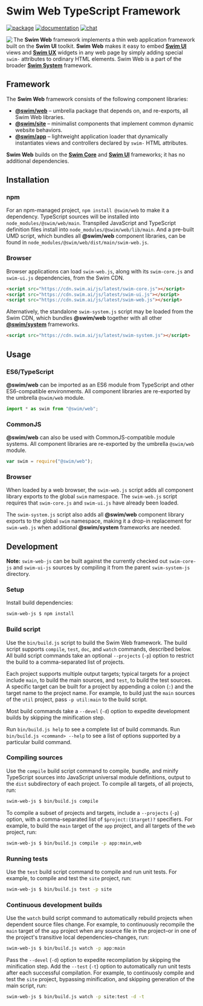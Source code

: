 # Swim Web TypeScript Framework

[![package](https://img.shields.io/npm/v/@swim/web.svg)](https://www.npmjs.com/package/@swim/web)
[![documentation](https://img.shields.io/badge/doc-TypeDoc-blue.svg)](http://docs.swim.ai/js/latest/modules/_swim_web.html)
[![chat](https://img.shields.io/badge/chat-Gitter-green.svg)](https://gitter.im/swimos/community)

<a href="https://developer.swim.ai"><img src="https://cdn.swim.ai/images/marlin-blue.svg" align="left"></a>

The **Swim Web** framework implements a thin web application framework built on
the **Swim UI** toolkit.  **Swim Web** makes it easy to embed
[**Swim UI**](https://github.com/swimos/swim/tree/master/swim-system-js/swim-ui-js)
views and [**Swim UX**](https://github.com/swimos/swim/tree/master/swim-system-js/swim-ux-js)
widgets in any web page by simply adding special `swim-` attributes to ordinary
HTML elements.  Swim Web is a part of the broader
[**Swim System**](https://github.com/swimos/swim/tree/master/swim-system-js/@swim/system) framework.

## Framework

The **Swim Web** framework consists of the following component libraries:

- [**@swim/web**](@swim/web) –
  umbrella package that depends on, and re-exports, all Swim Web libraries.
- [**@swim/site**](@swim/site) –
  minimalist components that implement common dynamic website behaviors.
- [**@swim/app**](@swim/app) –
  lightweight application loader that dynamically instantiates views and
  controllers declared by `swim-` HTML attributes.

**Swim Web** builds on the [**Swim Core**](https://github.com/swimos/swim/tree/master/swim-system-js/swim-core-js)
and [**Swim UI**](https://github.com/swimos/swim/tree/master/swim-system-js/swim-ui-js)
frameworks; it has no additional dependencies.

## Installation

### npm

For an npm-managed project, `npm install @swim/web` to make it a dependency.
TypeScript sources will be installed into `node_modules/@swim/web/main`.
Transpiled JavaScript and TypeScript definition files install into
`node_modules/@swim/web/lib/main`.  And a pre-built UMD script, which
bundles all **@swim/web** component libraries, can be found in
`node_modules/@swim/web/dist/main/swim-web.js`.

### Browser

Browser applications can load `swim-web.js`, along with its `swim-core.js`
and `swim-ui.js` dependencies, from the Swim CDN.

```html
<script src="https://cdn.swim.ai/js/latest/swim-core.js"></script>
<script src="https://cdn.swim.ai/js/latest/swim-ui.js"></script>
<script src="https://cdn.swim.ai/js/latest/swim-web.js"></script>
```

Alternatively, the standalone `swim-system.js` script may be loaded
from the Swim CDN, which bundles **@swim/web** together with all other
[**@swim/system**](https://github.com/swimos/swim/tree/master/swim-system-js/@swim/system)
frameworks.

```html
<script src="https://cdn.swim.ai/js/latest/swim-system.js"></script>
```

## Usage

### ES6/TypeScript

**@swim/web** can be imported as an ES6 module from TypeScript and other
ES6-compatible environments.  All component libraries are re-exported by
the umbrella `@swim/web` module.

```typescript
import * as swim from "@swim/web";
```

### CommonJS

**@swim/web** can also be used with CommonJS-compatible module systems.
All component libraries are re-exported by the umbrella `@swim/web` module.

```javascript
var swim = require("@swim/web");
```

### Browser

When loaded by a web browser, the `swim-web.js` script adds all component
library exports to the global `swim` namespace.  The `swim-web.js` script
requires that `swim-core.js` and `swim-ui.js` have already been loaded.

The `swim-system.js` script also adds all **@swim/web** component library
exports to the global `swim` namespace, making it a drop-in replacement
for `swim-web.js` when additional **@swim/system** frameworks are needed.

## Development

**Note:**
`swim-web-js` can be built against the currently checked out `swim-core-js` and
`swim-ui-js` sources by compiling it from the parent `swim-system-js` directory.

### Setup

Install build dependencies:

```sh
swim-web-js $ npm install
```

### Build script

Use the `bin/build.js` script to build the Swim Web framework.
The build script supports `compile`, `test`, `doc`, and `watch` commands,
described below.  All build script commands take an optional `--projects`
(`-p`) option to restrict the build to a comma-separated list of projects.

Each project supports multiple output targets; typical targets for a project
include `main`, to build the main sources, and `test`, to build the test
sources.  A specific target can be built for a project by appending a colon
(`:`) and the target name to the project name.  For example, to build just the
`main` sources of the `util` project, pass `-p util:main` to the build script.

Most build commands take a `--devel` (`-d`) option to expedite development
builds by skipping the minification step.

Run `bin/build.js help` to see a complete list of build commands.  Run
`bin/build.js <command> --help` to see a list of options supported by a
particular build command.

### Compiling sources

Use the `compile` build script command to compile, bundle, and minify
TypeScript sources into JavaScript universal module definitions, output
to the `dist` subdirectory of each project.  To compile all targets,
of all projects, run:

```sh
swim-web-js $ bin/build.js compile
```

To compile a subset of projects and targets, include a `--projects` (`-p`)
option, with a comma-separated list of `$project:($target)?` specifiers.
For example, to build the `main` target of the `app` project, and all
targets of the `web` project, run:

```sh
swim-web-js $ bin/build.js compile -p app:main,web
```

### Running tests

Use the `test` build script command to compile and run unit tests.
For example, to compile and test the `site` project, run:

```sh
swim-web-js $ bin/build.js test -p site
```

### Continuous development builds

Use the `watch` build script command to automatically rebuild projects when
dependent source files change.  For example, to continuously recompile the
`main` target of the `app` project when any source file in the project–or
in one of the project's transitive local dependencies–changes, run:

```sh
swim-web-js $ bin/build.js watch -p app:main
```

Pass the `--devel` (`-d`) option to expedite recompilation by skipping the
minification step.  Add the `--test` (`-t`) option to automatically run unit
tests after each successful compilation.  For example, to continuosly compile
and test the `site` project, bypassing minification, and skipping generation
of the main script, run:

```sh
swim-web-js $ bin/build.js watch -p site:test -d -t
```
